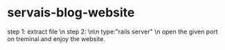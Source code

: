 # servais-blog-website
step 1:
  extract file \n
step 2: \n\n
   type:"rails server" \n
  open the given port on treminal and enjoy the website.   
